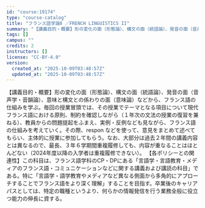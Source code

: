 ```yaml
---
id: "course:19174"
type: "course-catalog"
title: "フランス語学論Ⅱ ／FRENCH LINGUISTICS II"
summary: "【講義目的・概要】形の変化の面（形態論）、構文の面（統語論）、発音の面（音声学・音韻論）、意味と構文との係わりの面（意味論）などから、フランス語の仕組みを学ぶ。毎回の授業冒頭では、その授業でテーマとなる項目について現代フランス語における原則…"
tags: []
campus: ""
credits: 2
instructors: []
license: "CC-BY-4.0"
version:
  created_at: "2025-10-09T03:48:57Z"
  updated_at: "2025-10-09T03:48:57Z"
---
```

【講義目的・概要】形の変化の面（形態論）、構文の面（統語論）、発音の面（音声学・音韻論）、意味と構文との係わりの面（意味論）などから、フランス語の仕組みを学ぶ。毎回の授業冒頭では、その授業でテーマとなる項目について現代フランス語における原則、制約を確認しながら（１年次の文法の授業の復習を兼ねる）、教員からの問題提起をふまえ、実例・反例なども見ながら、フランス語の仕組みを考えていく。その際、respon などを使って、意見をまとめて述べてもらい、主体的に授業に参加してもらう。なお、大部分は過去２年間の講義内容とは異なるので、最長、３年６学期間重複履修しても、内容が重なることはほとんどない（2024年度以降の入学者は重複履修できない）。 【各ポリシーとの関連性】この科目は、フランス語学科のCP・DPにある「言語学・言語教育・メディアのフランス語・コミュニケーションなどに関する講義および講読の科目」である。特に「言語学・語学教育やメディアなど異なる側面から多角的にアプローチすることでフランス語をより深く理解」することを目指す。卒業後のキャリアパスとしては、特定の職種というより、何らかの情報発信を行う業務全般に役立つ能力の伸長に資する。
